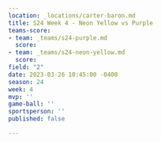 ```yaml
---
location: _locations/carter-baron.md
title: S24 Week 4 - Neon Yellow vs Purple
teams-score:
- team: _teams/s24-purple.md
  score: 
- team: _teams/s24-neon-yellow.md
  score: 
field: "2"
date: 2023-03-26 10:45:00 -0400
season: 24
week: 4
mvp: ''
game-ball: ''
sportsperson: ''
published: false

---
```

